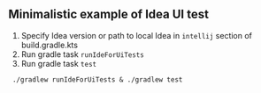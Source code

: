 ## Minimalistic example of Idea UI test

1. Specify Idea version or path to local Idea in `intellij` section of build.gradle.kts
2. Run gradle task `runIdeForUiTests`
3. Run gradle task `test`

```shell
 ./gradlew runIdeForUiTests & ./gradlew test
```